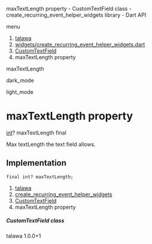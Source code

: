 




maxTextLength property - CustomTextField class - create\_recurring\_event\_helper\_widgets library - Dart API







menu

1. [talawa](../../index.html)
2. [widgets/create\_recurring\_event\_helper\_widgets.dart](../../file-___home_harshil_Desktop_open-source_palisadoes_talawa_lib_widgets_create_recurring_event_helper_widgets/)
3. [CustomTextField](../../file-___home_harshil_Desktop_open-source_palisadoes_talawa_lib_widgets_create_recurring_event_helper_widgets/CustomTextField-class.html)
4. maxTextLength property

maxTextLength


dark\_mode

light\_mode




# maxTextLength property


[int](https://api.flutter.dev/flutter/dart-core/int-class.html)?
maxTextLength
final

Max textLength the text field allows.


## Implementation

```
final int? maxTextLength;
```

 


1. [talawa](../../index.html)
2. [create\_recurring\_event\_helper\_widgets](../../file-___home_harshil_Desktop_open-source_palisadoes_talawa_lib_widgets_create_recurring_event_helper_widgets/)
3. [CustomTextField](../../file-___home_harshil_Desktop_open-source_palisadoes_talawa_lib_widgets_create_recurring_event_helper_widgets/CustomTextField-class.html)
4. maxTextLength property

##### CustomTextField class





talawa
1.0.0+1






